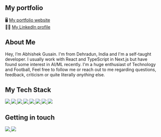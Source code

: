 ## My portfolio
🖥 <a href="https://www.gianluca-jahn.de">My portfolio website</a> <br />
🤝🏻 <a href="https://www.linkedin.com/in/AbhishekGusain1007/">My LinkedIn profile</a>

## About Me 
Hey, I’m Abhishek Gusain. I'm from Dehradun, India and I'm a self-taught developer. I usually work with React and TypeScript in Next.js but have found some interest in AI/ML recently. I'm a huge enthusiast of Technology and Football, Feel free to follow me or reach out to me regarding questions, feedback, criticism or quite literally *anything* else. 

## My Tech Stack

<a href="https://reactjs.org/">
  <img src="https://img.shields.io/badge/React-20232A?style=for-the-badge&logo=react&logoColor=61DAFB" />
</a>

<a href="https://nextjs.org/">
  <img src="https://img.shields.io/badge/Next-black?style=for-the-badge&logo=next.js&logoColor=white" />
</a>

<a href="https://www.typescriptlang.org/">
  <img src="https://img.shields.io/badge/TypeScript-007ACC?style=for-the-badge&logo=typescript&logoColor=white" />
</a>

<a href="https://de.wikipedia.org/wiki/JavaScript">
  <img src="https://img.shields.io/badge/JavaScript-323330?style=for-the-badge&logo=javascript&logoColor=F7DF1E" />
</a>

<a href="https://tailwindcss.com/">
  <img src="https://img.shields.io/badge/tailwindcss-%2338B2AC.svg?style=for-the-badge&logo=tailwind-css&logoColor=white" />
</a>

<a href="https://sass-lang.com/">
  <img src="https://img.shields.io/badge/Sass-CC6699?style=for-the-badge&logo=sass&logoColor=white" />
</a>

<a href="https://www.npmjs.com/">
  <img src="https://img.shields.io/badge/npm-CB3837?style=for-the-badge&logo=npm&logoColor=white" />
</a>

<a href="https://jestjs.io/">
  <img src="https://img.shields.io/badge/Jest-C21325?style=for-the-badge&logo=jest&logoColor=white" />
</a>

## Getting in touch

<a href="https://mail.google.com/mail/u/0/?fs=1&to=Abhishek.Gusain1007fb@gmail.com.com&su=Ihr+Anliegen&body=Ihre+Nachricht+an+mich&tf=cm">
  <img src="https://img.shields.io/badge/Gmail-D14836?style=for-the-badge&logo=gmail&logoColor=white" />
</a>

<a href="https://www.linkedin.com/in/AbhishekGusain1007/">
  <img src="https://img.shields.io/badge/LinkedIn-0077B5?style=for-the-badge&logo=linkedin&logoColor=white" />
</a>
